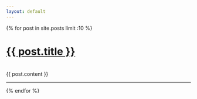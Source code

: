 ```yaml
---
layout: default
---
```

{% for post in site.posts limit :10 %}
  <h1>
    <a href="{{ BASE_PATH }}">{{ post.title }}</a>
  </h1>
  <br>
  {{ post.content }}
  <hr>
{% endfor %}
